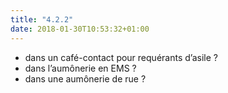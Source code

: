 ```yaml
---
title: "4.2.2"
date: 2018-01-30T10:53:32+01:00
---
```


- dans un café-contact pour requérants d’asile ?
- dans l’aumônerie en EMS ?
- dans une aumônerie de rue ?
